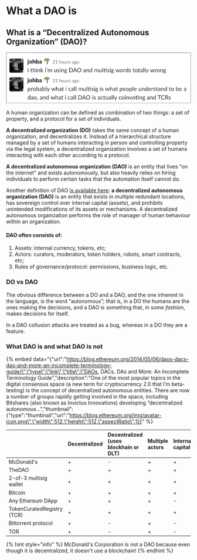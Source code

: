# What a DAO is

## What is a “Decentralized Autonomous Organization” \(DAO\)?

![Johann Barbie, Parseclabs.org](../.gitbook/assets/153890270935383106.png)

A human organization can be defined as combination of two things: a set of property, and a protocol for a set of individuals.

**A decentralized organization \(DO\)** takes the same concept of a human organization, and decentralizes it. Instead of a hierarchical structure managed by a set of humans interacting in person and controlling property via the legal system, a decentralized organization involves a set of humans interacting with each other according to a protocol.

**A decentralized autonomous organization \(DAO\)** is an entity that lives "on the internet" and exists autonomously, but also heavily relies on hiring individuals to perform certain tasks that the automation itself cannot do.

Another definition of DAO [is available here](https://docs.google.com/document/d/1Oghfq1VFfGvScxzNWD14vNg_fEAC8HVrfVVVU3Al-gA/edit): **a decentralized autonomous organization \(DAO\)** is an entity that exists in multiple redundant locations, has sovereign control over internal capital \(assets\), and prohibits unintended modifications of its assets or mechanisms. A decentralized autonomous organization performs the role of manager of human behaviour within an organization.

#### DAO often consists of:

1. Assets: internal currency, tokens, etc;
2. Actors: curators, moderators, token holders, robots, smart contracts, etc;
3. Rules of governance/protocol: permissions, business logic, etc.

### DO vs DAO

The obvious difference between a DO and a DAO, and the one inherent in the language, is the word “autonomous”; that is, in a DO the humans are the ones making the decisions, and a DAO is something that, _in some fashion_, makes decisions for itself.    
  
In a DAO collusion attacks are treated as a bug, whereas in a DO they are a feature.

### What DAO is and what DAO is not

{% embed data="{\"url\":\"https://blog.ethereum.org/2014/05/06/daos-dacs-das-and-more-an-incomplete-terminology-guide/\",\"type\":\"link\",\"title\":\"DAOs, DACs, DAs and More: An Incomplete Terminology Guide\",\"description\":\"One of the most popular topics in the digital consensus space \(a new term for cryptocurrency 2.0 that I’m beta-testing\) is the concept of decentralized autonomous entities. There are now a number of groups rapidly getting involved in the space, including Bitshares \(also known as Invictus Innovations\) developing “decentralized autonomous...\",\"thumbnail\":{\"type\":\"thumbnail\",\"url\":\"https://blog.ethereum.org/img/avatar-icon.png\",\"width\":512,\"height\":512,\"aspectRatio\":1}}" %}

|  | Decentralized | Decentralized  \(uses blockhain or DLT\) | Multiple actors | Internal capital | Incentives | DAO? |
| :--- | :--- | :--- | :--- | :--- | :--- | :--- |
| McDonald's | + | - | + | + | + | No |
| TheDAO | + | + | + | + | + | **Yes** |
| 2-of-3 multisig wallet | + | + | + | + | - | No |
| Bitcoin | + | + | + | + | + | **Yes** |
| Any Ethereum DApp | + | + | + | - | - | No |
| TokenCuratedRegistry \(TCR\) | + | + | + | + | + | **Yes** |
| Bittorrent protocol | + | - | + | - | - | No |
| TOR | + | - | + | - | - | No |

{% hint style="info" %}
McDonald's Corporation is not a DAO because even though it is decentralized, it doesn't use a blockchain! 
{% endhint %}

